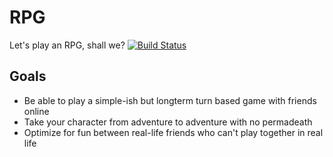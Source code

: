 # RPG

Let's play an RPG, shall we? [![Build Status](https://travis-ci.org/kdaigle/rpg.png)](https://travis-ci.org/kdaigle/rpg)

## Goals

* Be able to play a simple-ish but longterm turn based game with friends online
* Take your character from adventure to adventure with no permadeath
* Optimize for fun between real-life friends who can't play together in real life
